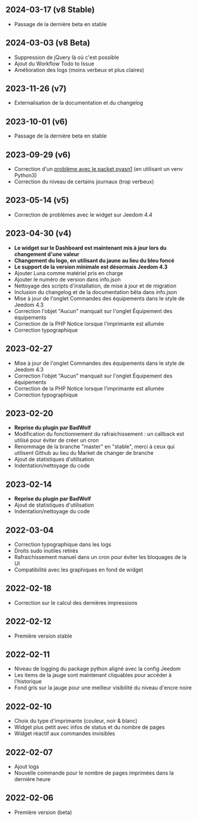## 2024-03-17 (v8 Stable)
- Passage de la dernière beta en stable

## 2024-03-03 (v8 Beta)
- Suppression de jQuery là où c'est possible
- Ajout du Workflow Todo to Issue
- Amélioration des logs (moins verbeux et plus claires)

## 2023-11-26 (v7)
- Externalisation de la documentation et du changelog

## 2023-10-01 (v6)
- Passage de la dernière beta en stable

## 2023-09-29 (v6)
- Correction d'un [problème avec le packet pyasn1](https://community.jeedom.com/t/107671) (en utilisant un venv Python3)
- Correction du niveau de certains journaux (trop verbeux)

## 2023-05-14 (v5)
- Correction de problèmes avec le widget sur Jeedom 4.4

## 2023-04-30 (v4)
- **Le widget sur le Dashboard est maintenant mis à jour lors du changement d'une valeur**
- **Changement du logo, en utilisant du jaune au lieu du bleu foncé**
- **Le support de la version minimale est désormais Jeedom 4.3**
- Ajouter Luna comme matériel pris en charge
- Ajouter le numéro de version dans info.json
- Nettoyage des scripts d'installation, de mise à jour et de migration
- Inclusion du changelog et de la documentation bêta dans info.json
- Mise à jour de l'onglet Commandes des équipements dans le style de Jeedom 4.3
- Correction l'objet "Aucun" manquait sur l'onglet Équipement des équipements
- Correction de la PHP Notice lorsque l'imprimante est allumée
- Correction typographique

## 2023-02-27
- Mise à jour de l'onglet Commandes des équipements dans le style de Jeedom 4.3
- Correction l'objet "Aucun" manquait sur l'onglet Équipement des équipements
- Correction de la PHP Notice lorsque l'imprimante est allumée
- Correction typographique

## 2023-02-20
- **Reprise du plugin par BadWolf**
- Modification du fonctionnement du rafraichissement : un callback est utilisé pour éviter de créer un cron
- Renommage de la branche "master" en "stable", merci à ceux qui utilisent Github au lieu du Market de changer de branche
- Ajout de statistiques d'utilisation
- Indentation/nettoyage du code

## 2023-02-14
- **Reprise du plugin par BadWolf**
- Ajout de statistiques d'utilisation
- Indentation/nettoyage du code

## 2022-03-04
- Correction typographique dans les logs
- Droits sudo inutiles retirés
- Rafraichissement manuel dans un cron pour éviter les bloquages de la UI
- Compatibilité avec les graphiques en fond de widget

## 2022-02-18
- Correction sur le calcul des dernières impressions

## 2022-02-12
- Première version stable

## 2022-02-11
- Niveau de logging du package python aligné avec la config Jeedom
- Les items de la jauge sont maintenant cliquables pour accéder à l'historique
- Fond gris sur la jauge pour une meilleur visibilité du niveau d'encre noire

## 2022-02-10
- Choix du type d'imprimante (couleur, noir & blanc)
- Widget plus petit avec infos de status et du nombre de pages
- Widget réactif aux commandes invisibles

## 2022-02-07
- Ajout logs
- Nouvelle commande pour le nombre de pages imprimées dans la dernière heure

## 2022-02-06
- Première version (beta)
